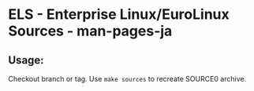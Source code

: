 # ELS - Enterprise Linux/EuroLinux Sources - man-pages-ja
 
## Usage:
  Checkout branch or tag. Use `make sources` to recreate  SOURCE0 archive.
